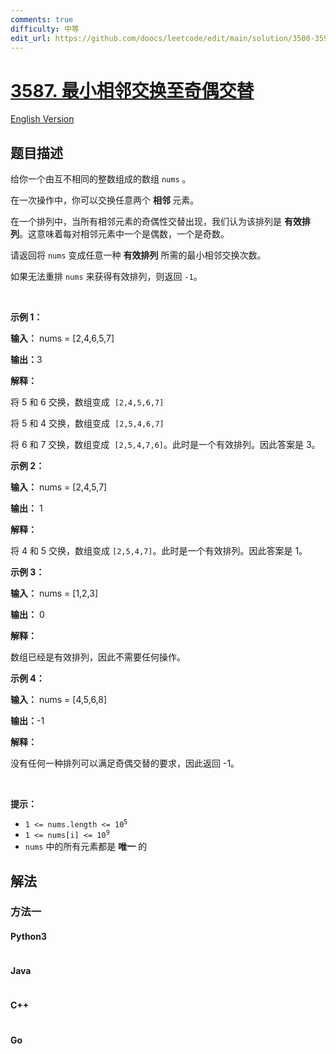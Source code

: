 ```yaml
---
comments: true
difficulty: 中等
edit_url: https://github.com/doocs/leetcode/edit/main/solution/3500-3599/3587.Minimum%20Adjacent%20Swaps%20to%20Alternate%20Parity/README.md
---
```


<!-- problem:start -->

# [3587. 最小相邻交换至奇偶交替](https://leetcode.cn/problems/minimum-adjacent-swaps-to-alternate-parity)

[English Version](/solution/3500-3599/3587.Minimum%20Adjacent%20Swaps%20to%20Alternate%20Parity/README_EN.md)

## 题目描述

<!-- description:start -->

<p>给你一个由互不相同的整数组成的数组 <code>nums</code>&nbsp;。</p>

<p>在一次操作中，你可以交换任意两个&nbsp;<strong>相邻&nbsp;</strong>元素。</p>

<p>在一个排列中，当所有相邻元素的奇偶性交替出现，我们认为该排列是 <strong>有效排列</strong>。这意味着每对相邻元素中一个是偶数，一个是奇数。</p>

<p>请返回将 <code>nums</code> 变成任意一种&nbsp;<strong>有效排列</strong>&nbsp;所需的最小相邻交换次数。</p>

<p>如果无法重排 <code>nums</code> 来获得有效排列，则返回 <code>-1</code>。</p>

<p>&nbsp;</p>

<p><strong class="example">示例 1：</strong></p>

<div class="example-block">
<p><strong>输入：</strong> <span class="example-io">nums = [2,4,6,5,7]</span></p>

<p><span class="example-io"><b>输出：</b>3</span></p>

<p><strong>解释：</strong></p>

<p>将 5 和 6 交换，数组变成&nbsp; <code>[2,4,5,6,7]</code></p>

<p>将 5 和 4&nbsp;交换，数组变成&nbsp; <code>[2,5,4,6,7]</code></p>

<p>将 6&nbsp;和 7&nbsp;交换，数组变成&nbsp;&nbsp;<code>[2,5,4,7,6]</code>。此时是一个有效排列。因此答案是 3。</p>
</div>

<p><strong class="example">示例 2：</strong></p>

<div class="example-block">
<p><strong>输入：</strong> <span class="example-io">nums = [2,4,5,7]</span></p>

<p><strong>输出：</strong> <span class="example-io">1</span></p>

<p><strong>解释：</strong></p>

<p>将 4&nbsp;和 5&nbsp;交换，数组变成 <code>[2,5,4,7]</code>。此时是一个有效排列。因此答案是 1。</p>
</div>

<p><strong class="example">示例 3：</strong></p>

<div class="example-block">
<p><strong>输入：</strong> <span class="example-io">nums = [1,2,3]</span></p>

<p><strong>输出：</strong> <span class="example-io">0</span></p>

<p><strong>解释：</strong></p>

<p>数组已经是有效排列，因此不需要任何操作。</p>
</div>

<p><strong class="example">示例 4：</strong></p>

<div class="example-block">
<p><b>输入：</b>&nbsp;<span class="example-io">nums = [4,5,6,8]</span></p>

<p><span class="example-io"><b>输出：</b>-1</span></p>

<p><b>解释：</b></p>

<p>没有任何一种排列可以满足奇偶交替的要求，因此返回 -1。</p>
</div>

<p>&nbsp;</p>

<p><strong>提示：</strong></p>

<ul>
	<li><code>1 &lt;= nums.length &lt;= 10<sup>5</sup></code></li>
	<li><code>1 &lt;= nums[i] &lt;= 10<sup>9</sup></code></li>
	<li><code>nums</code>&nbsp;中的所有元素都是 <strong>唯一</strong> 的</li>
</ul>

<!-- description:end -->

## 解法

<!-- solution:start -->

### 方法一

<!-- tabs:start -->

#### Python3

```python

```

#### Java

```java

```

#### C++

```cpp

```

#### Go

```go

```

<!-- tabs:end -->

<!-- solution:end -->

<!-- problem:end -->
